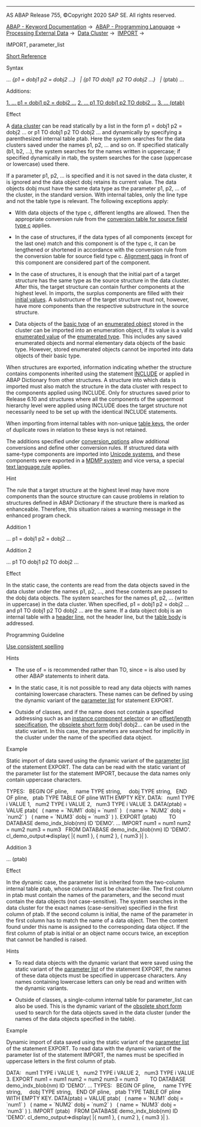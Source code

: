   

* * *

AS ABAP Release 755, ©Copyright 2020 SAP SE. All rights reserved.

[ABAP - Keyword Documentation](javascript:call_link\('abenabap.htm'\)) →  [ABAP - Programming Language](javascript:call_link\('abenabap_reference.htm'\)) →  [Processing External Data](javascript:call_link\('abenabap_language_external_data.htm'\)) →  [Data Cluster](javascript:call_link\('abendata_cluster.htm'\)) →  [IMPORT](javascript:call_link\('abapimport_data_cluster.htm'\)) → 

IMPORT, parameter\_list

[Short Reference](javascript:call_link\('abapimport_shortref.htm'\))

Syntax

... *{*p1 = dobj1 p2 = dobj2 ...*}*
  *|* *{*p1 TO dobj1  p2 TO dobj2 ...*}*
  *|* (ptab) ...

Additions:

[1\. ... p1 = dobj1 p2 = dobj2 ...](#!ABAP_ADDITION_1@1@)
[2\. ... p1 TO dobj1 p2 TO dobj2 ...](#!ABAP_ADDITION_2@2@)
[3\. ... (ptab)](#!ABAP_ADDITION_3@3@)

Effect

A [data cluster](javascript:call_link\('abendata_cluster_glosry.htm'\) "Glossary Entry") can be read statically by a list in the form p1 = dobj1 p2 = dobj2 ... or p1 TO dobj1 p2 TO dobj2 ... and dynamically by specifying a parenthesized internal table ptab. Here the system searches for the data clusters saved under the names p1, p2, ... and so on. If specified statically (b1, b2, ...), the system searches for the names written in uppercase; if specified dynamically in rtab, the system searches for the case (uppercase or lowercase) used there.

If a parameter p1, p2, ... is specified and it is not saved in the data cluster, it is ignored and the data object dobj retains its current value. The data objects dobj must have the same data type as the parameter p1, p2, ... of the cluster, in the standard version. With internal tables, only the line type and not the table type is relevant. The following exceptions apply:

-   With data objects of the type c, different lengths are allowed. Then the appropriate conversion rule from the [conversion table for source field type c](javascript:call_link\('abenconversion_type_c.htm'\)) applies.
    

-   In the case of structures, if the data types of all components (except for the last one) match and this component is of the type c, it can be lengthened or shortened in accordance with the conversion rule from the conversion table for source field type c. [Alignment gaps](javascript:call_link\('abenalignment_gap_glosry.htm'\) "Glossary Entry") in front of this component are considered part of the component.
    

-   In the case of structures, it is enough that the initial part of a target structure has the same type as the source structure in the data cluster. After this, the target structure can contain further components at the highest level. In imports, the surplus components are filled with their [initial values](javascript:call_link\('abeninitial_value_glosry.htm'\) "Glossary Entry"). A substructure of the target structure must not, however, have more components than the respective substructure in the source structure.
    

-   Data objects of the [basic type](javascript:call_link\('abenbase_type_glosry.htm'\) "Glossary Entry") of an [enumerated object](javascript:call_link\('abenenumerated_object_glosry.htm'\) "Glossary Entry") stored in the cluster can be imported into an enumeration object, if its value is a valid [enumerated value](javascript:call_link\('abenenumerated_value_glosry.htm'\) "Glossary Entry") of the [enumerated type](javascript:call_link\('abenenumerated_type_glosry.htm'\) "Glossary Entry"). This includes any saved enumerated objects and normal elementary data objects of the basic type. However, stored enumerated objects cannot be imported into data objects of their basic type.

When structures are exported, information indicating whether the structure contains components inherited using the statement [INCLUDE](javascript:call_link\('abapinclude_type.htm'\)) or applied in ABAP Dictionary from other structures. A structure into which data is imported must also match the structure in the data cluster with respect to the components applied using INCLUDE. Only for structures saved prior to Release 6.10 and structures where all the components of the uppermost hierarchy level were applied using INCLUDE does the target structure not necessarily need to be set up with the identical INCLUDE statements.

When importing from internal tables with non-unique [table keys](javascript:call_link\('abenitab_key.htm'\)), the order of duplicate rows in relation to these keys is not retained.

The additions specified under [conversion\_options](javascript:call_link\('abapimport_conversion.htm'\)) allow additional conversions and define other conversion rules. If structured data with same-type components are imported into [Unicode systems](javascript:call_link\('abenunicode_system_glosry.htm'\) "Glossary Entry"), and these components were exported in a [MDMP system](javascript:call_link\('abenmdmp-system_glosry.htm'\) "Glossary Entry") and vice versa, a special [text language rule](javascript:call_link\('abenimport_text_language.htm'\)) applies.

Hint

The rule that a target structure at the highest level may have more components than the source structure can cause problems in relation to structures defined in ABAP Dictionary if the structure there is marked as enhanceable. Therefore, this situation raises a warning message in the enhanced program check.

Addition 1

... p1 = dobj1 p2 = dobj2 ...

Addition 2

... p1 TO dobj1 p2 TO dobj2 ...

Effect

In the static case, the contents are read from the data objects saved in the data cluster under the names p1, p2, ..., and these contents are passed to the dobj data objects. The system searches for the names p1, p2, ... (written in uppercase) in the data cluster. When specified, p1 = dobj1 p2 = dobj2 ... and p1 TO dobj1 p2 TO dobj2 ... are the same. If a data object dobj is an internal table with a [header line](javascript:call_link\('abenheader_line_glosry.htm'\) "Glossary Entry"), not the header line, but the [table body](javascript:call_link\('abentable_body_glosry.htm'\) "Glossary Entry") is addressed.

Programming Guideline

[Use consistent spelling](javascript:call_link\('abenalternative_langu_guidl.htm'\) "Guideline")

Hints

-   The use of \= is recommended rather than TO, since \= is also used by other ABAP statements to inherit data.

-   In the static case, it is not possible to read any data objects with names containing lowercase characters. These names can be defined by using the dynamic variant of the [parameter list](javascript:call_link\('abapexport_data_cluster_param.htm'\)) for statement EXPORT.

-   Outside of classes, and if the name does not contain a specified addressing such as an [instance component selector](javascript:call_link\('abeninstance_comp_selector_glosry.htm'\) "Glossary Entry") or an [offset/length specification](javascript:call_link\('abenoffset_length_specific_glosry.htm'\) "Glossary Entry"), the [obsolete short form](javascript:call_link\('abapexport_import_obsolete.htm'\)) dobj1 dobj2... can be used in the static variant. In this case, the parameters are searched for implicitly in the cluster under the name of the specified data object.

Example

Static import of data saved using the dynamic variant of the [parameter list](javascript:call_link\('abapexport_data_cluster_param.htm'\)) of the statement EXPORT. The data can be read with the static variant of the parameter list for the statement IMPORT, because the data names only contain uppercase characters.

TYPES:
  BEGIN OF pline,
    name TYPE string,
    dobj TYPE string,
  END OF pline,
  ptab TYPE TABLE OF pline WITH EMPTY KEY.
DATA:
  num1 TYPE i VALUE 1,
  num2 TYPE i VALUE 2,
  num3 TYPE i VALUE 3.
DATA(ptab) = VALUE ptab(
  ( name = \`NUM1\` dobj = \`num1\` )
  ( name = \`NUM2\` dobj = \`num2\` )
  ( name = \`NUM3\` dobj = \`num3\` ) ).
EXPORT (ptab)
       TO DATABASE demo\_indx\_blob(nm) ID 'DEMO'.
...
IMPORT num1 = num1 num2 = num2 num3 = num3
  FROM DATABASE demo\_indx\_blob(nm) ID 'DEMO'.
cl\_demo\_output=>display( |{ num1 }, { num2 }, { num3 }| ).

Addition 3

... (ptab)

Effect

In the dynamic case, the parameter list is inherited from the two-column internal table ptab, whose columns must be character-like. The first column in ptab must contain the names of the parameters, and the second must contain the data objects (not case-sensitive). The system searches in the data cluster for the exact names (case-sensitive) specified in the first column of ptab. If the second column is initial, the name of the parameter in the first column has to match the name of a data object. Then the content found under this name is assigned to the corresponding data object. If the first column of ptab is initial or an object name occurs twice, an exception that cannot be handled is raised.

Hints

-   To read data objects with the dynamic variant that were saved using the static variant of the [parameter list](javascript:call_link\('abapexport_data_cluster_param.htm'\)) of the statement EXPORT, the names of these data objects must be specified in uppercase characters. Any names containing lowercase letters can only be read and written with the dynamic variants.

-   Outside of classes, a single-column internal table for parameter\_list can also be used. This is the dynamic variant of the [obsolete short form](javascript:call_link\('abapexport_import_obsolete.htm'\)) used to search for the data objects saved in the data cluster (under the names of the data objects specified in the table).

Example

Dynamic import of data saved using the static variant of the [parameter list](javascript:call_link\('abapexport_data_cluster_param.htm'\)) of the statement EXPORT. To read data with the dynamic variant of the parameter list of the statement IMPORT, the names must be specified in uppercase letters in the first column of ptab.

DATA:
  num1 TYPE i VALUE 1,
  num2 TYPE i VALUE 2,
  num3 TYPE i VALUE 3.
EXPORT num1 = num1 num2 = num2 num3 = num3
       TO DATABASE demo\_indx\_blob(nm) ID 'DEMO'.
...
TYPES:
  BEGIN OF pline,
    name TYPE string,
    dobj TYPE string,
  END OF pline,
  ptab TYPE TABLE OF pline WITH EMPTY KEY.
DATA(ptab) = VALUE ptab(
  ( name = \`NUM1\` dobj = \`num1\` )
  ( name = \`NUM2\` dobj = \`num2\` )
  ( name = \`NUM3\` dobj = \`num3\` ) ).
IMPORT (ptab)
  FROM DATABASE demo\_indx\_blob(nm) ID 'DEMO'.
cl\_demo\_output=>display( |{ num1 }, { num2 }, { num3 }| ).